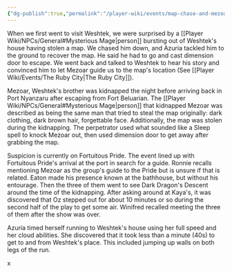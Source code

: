 ```yaml
---
{"dg-publish":true,"permalink":"/player-wiki/events/map-chase-and-mezoar-s-kidnapping/"}
---
```


When we first went to visit Weshtek, we were surprised by a [[Player Wiki/NPCs/General#Mysterious Mage\|person]] bursting out of Weshtek's house having stolen a map. We chased him down, and Azuria tackled him to the ground to recover the map. He said he had to go and cast dimension door to escape. We went back and talked to Weshtek to hear his story and convinced him to let Mezoar guide us to the map's location (See [[Player Wiki/Events/The Ruby City\|The Ruby City]]).

Mezoar, Weshtek's brother was kidnapped the night before arriving back in Port Nyanzaru after escaping from Fort Beluarian. The [[Player Wiki/NPCs/General#Mysterious Mage\|person]] that kidnapped Mezoar was described as being the same man that tried to steal the map originally: dark clothing, dark brown hair, forgettable face. Additionally, the map was stolen during the kidnapping. The perpetrator used what sounded like a Sleep spell to knock Mezoar out, then used dimension door to get away after grabbing the map. 

Suspicion is currently on Fortuitous Pride. The event lined up with Fortuitous Pride's arrival at the port in search for a guide. Ronnie recalls mentioning Mezoar as the group's guide to the Pride but is unsure if that is related.  Eaton made his presence known at the bathhouse, but without his entourage. Then the three of them went to see Dark Dragon's Descent around the time of the kidnapping. After asking around at Kaya's, it was discovered that Oz stepped out for about 10 minutes or so during the second half of the play to get some air. Winifred recalled meeting the three of them after the show was over.

Azuria timed herself running to Weshtek's house using her full speed and her cloud abilities. She discovered that it took less than a minute (40s) to get to and from Weshtek's place. This included jumping up walls on both legs of the run.

x
